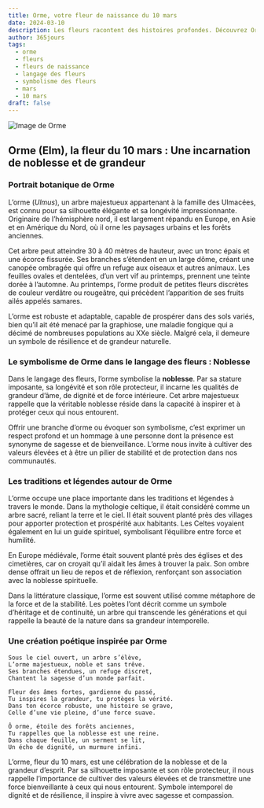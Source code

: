 ```yaml
---
title: Orme, votre fleur de naissance du 10 mars
date: 2024-03-10
description: Les fleurs racontent des histoires profondes. Découvrez Orme, votre fleur de naissance du 10 mars, ses symboles et récits fascinants. Plongez dans sa signification et son langage unique dans l'art floral.
author: 365jours
tags:
  - orme
  - fleurs
  - fleurs de naissance
  - langage des fleurs
  - symbolisme des fleurs
  - mars
  - 10 mars
draft: false
---
```



![Image de Orme](https://cdn.pixabay.com/photo/2018/06/11/08/18/leaves-3468013_960_720.jpg#center)


## Orme (Elm), la fleur du 10 mars : Une incarnation de noblesse et de grandeur

### Portrait botanique de Orme

L’orme (_Ulmus_), un arbre majestueux appartenant à la famille des Ulmacées, est connu pour sa silhouette élégante et sa longévité impressionnante. Originaire de l’hémisphère nord, il est largement répandu en Europe, en Asie et en Amérique du Nord, où il orne les paysages urbains et les forêts anciennes.

Cet arbre peut atteindre 30 à 40 mètres de hauteur, avec un tronc épais et une écorce fissurée. Ses branches s’étendent en un large dôme, créant une canopée ombragée qui offre un refuge aux oiseaux et autres animaux. Les feuilles ovales et dentelées, d’un vert vif au printemps, prennent une teinte dorée à l’automne. Au printemps, l’orme produit de petites fleurs discrètes de couleur verdâtre ou rougeâtre, qui précèdent l’apparition de ses fruits ailés appelés samares.

L’orme est robuste et adaptable, capable de prospérer dans des sols variés, bien qu’il ait été menacé par la graphiose, une maladie fongique qui a décimé de nombreuses populations au XXe siècle. Malgré cela, il demeure un symbole de résilience et de grandeur naturelle.

### Le symbolisme de Orme dans le langage des fleurs : Noblesse

Dans le langage des fleurs, l’orme symbolise la **noblesse**. Par sa stature imposante, sa longévité et son rôle protecteur, il incarne les qualités de grandeur d’âme, de dignité et de force intérieure. Cet arbre majestueux rappelle que la véritable noblesse réside dans la capacité à inspirer et à protéger ceux qui nous entourent.

Offrir une branche d’orme ou évoquer son symbolisme, c’est exprimer un respect profond et un hommage à une personne dont la présence est synonyme de sagesse et de bienveillance. L’orme nous invite à cultiver des valeurs élevées et à être un pilier de stabilité et de protection dans nos communautés.

### Les traditions et légendes autour de Orme

L’orme occupe une place importante dans les traditions et légendes à travers le monde. Dans la mythologie celtique, il était considéré comme un arbre sacré, reliant la terre et le ciel. Il était souvent planté près des villages pour apporter protection et prospérité aux habitants. Les Celtes voyaient également en lui un guide spirituel, symbolisant l’équilibre entre force et humilité.

En Europe médiévale, l’orme était souvent planté près des églises et des cimetières, car on croyait qu’il aidait les âmes à trouver la paix. Son ombre dense offrait un lieu de repos et de réflexion, renforçant son association avec la noblesse spirituelle.

Dans la littérature classique, l’orme est souvent utilisé comme métaphore de la force et de la stabilité. Les poètes l’ont décrit comme un symbole d’héritage et de continuité, un arbre qui transcende les générations et qui rappelle la beauté de la nature dans sa grandeur intemporelle.

### Une création poétique inspirée par Orme

```
Sous le ciel ouvert, un arbre s’élève,  
L’orme majestueux, noble et sans trêve.  
Ses branches étendues, un refuge discret,  
Chantent la sagesse d’un monde parfait.  

Fleur des âmes fortes, gardienne du passé,  
Tu inspires la grandeur, tu protèges la vérité.  
Dans ton écorce robuste, une histoire se grave,  
Celle d’une vie pleine, d’une force suave.  

Ô orme, étoile des forêts anciennes,  
Tu rappelles que la noblesse est une reine.  
Dans chaque feuille, un serment se lit,  
Un écho de dignité, un murmure infini.  
```

L’orme, fleur du 10 mars, est une célébration de la noblesse et de la grandeur d’esprit. Par sa silhouette imposante et son rôle protecteur, il nous rappelle l’importance de cultiver des valeurs élevées et de transmettre une force bienveillante à ceux qui nous entourent. Symbole intemporel de dignité et de résilience, il inspire à vivre avec sagesse et compassion.

